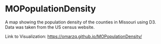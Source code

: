 # MOPopulationDensity
A map showing the population density of the counties in Missouri using D3. Data was taken from the US census website.

Link to Visualization: https://omarzq.github.io/MOPopulationDensity/
